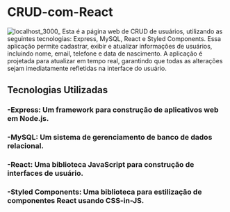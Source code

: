 # CRUD-com-React
![localhost_3000_](https://github.com/Linolonil/CRUD-com-React/assets/109708821/5b58b5fa-cb52-4414-8376-e57c12d8d60d)
Esta é a página web de CRUD de usuários, utilizando as seguintes tecnologias: Express, MySQL, React e Styled Components. Essa aplicação permite cadastrar, exibir e atualizar informações de usuários, incluindo nome, email, telefone e data de nascimento. A aplicação é projetada para atualizar em tempo real, garantindo que todas as alterações sejam imediatamente refletidas na interface do usuário.

## Tecnologias Utilizadas
### -Express: Um framework para construção de aplicativos web em Node.js.

### -MySQL: Um sistema de gerenciamento de banco de dados relacional.

### -React: Uma biblioteca JavaScript para construção de interfaces de usuário.

### -Styled Components: Uma biblioteca para estilização de componentes React usando CSS-in-JS.
